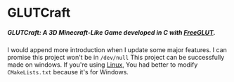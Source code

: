 GLUTCraft
====
##### GLUTCraft: A 3D Minecraft-Like Game developed in C with [FreeGLUT](http://freeglut.sourceforge.net/index.php#download "Download FreeGLUT").
I would append more introduction when I update some major features.
I can promise this project won't be in `/dev/null`
This project can be successfully made on windows. If you're using [Linux](http://www.kernel.org/), You had better to modify `CMakeLists.txt` because it's for Windows.

